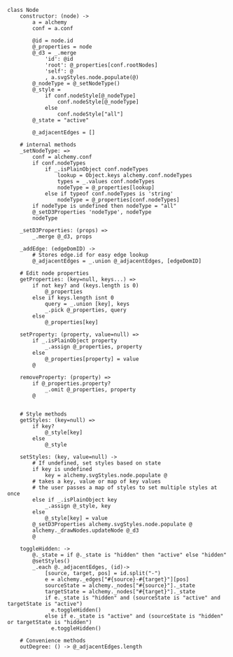     class Node
        constructor: (node) ->
            a = alchemy
            conf = a.conf

            @id = node.id
            @_properties = node
            @_d3 = _.merge
                'id': @id
                'root': @_properties[conf.rootNodes]
                'self': @
                , a.svgStyles.node.populate(@)
            @_nodeType = @_setNodeType()
            @_style =
                if conf.nodeStyle[@_nodeType]
                    conf.nodeStyle[@_nodeType]
                else
                    conf.nodeStyle["all"]
            @_state = "active"

            @_adjacentEdges = []

        # internal methods
        _setNodeType: =>
            conf = alchemy.conf
            if conf.nodeTypes
                if _.isPlainObject conf.nodeTypes
                    lookup = Object.keys alchemy.conf.nodeTypes
                    types = _.values conf.nodeTypes
                    nodeType = @_properties[lookup]
                else if typeof conf.nodeTypes is 'string'
                    nodeType = @_properties[conf.nodeTypes]
            if nodeType is undefined then nodeType = "all"
            @_setD3Properties 'nodeType', nodeType
            nodeType

        _setD3Properties: (props) =>
            _.merge @_d3, props

        _addEdge: (edgeDomID) ->
            # Stores edge.id for easy edge lookup
            @_adjacentEdges = _.union @_adjacentEdges, [edgeDomID]

        # Edit node properties
        getProperties: (key=null, keys...) =>
            if not key? and (keys.length is 0)
                @_properties
            else if keys.length isnt 0
                query = _.union [key], keys
                _.pick @_properties, query
            else
                @_properties[key]

        setProperty: (property, value=null) =>
            if _.isPlainObject property
                _.assign @_properties, property
            else
                @_properties[property] = value
            @

        removeProperty: (property) =>
            if @_properties.property?
                _.omit @_properties, property
            @


        # Style methods
        getStyles: (key=null) =>
            if key?
                @_style[key]
            else
                @_style

        setStyles: (key, value=null) ->
            # If undefined, set styles based on state
            if key is undefined
                key = alchemy.svgStyles.node.populate @
            # takes a key, value or map of key values
            # the user passes a map of styles to set multiple styles at once
            else if _.isPlainObject key
                _.assign @_style, key
            else
                @_style[key] = value
            @_setD3Properties alchemy.svgStyles.node.populate @
            alchemy._drawNodes.updateNode @_d3
            @

        toggleHidden: ->
            @._state = if @._state is "hidden" then "active" else "hidden"
            @setStyles()
            _.each @._adjacentEdges, (id)->
                [source, target, pos] = id.split("-")
                e = alchemy._edges["#{source}-#{target}"][pos]
                sourceState = alchemy._nodes["#{source}"]._state
                targetState = alchemy._nodes["#{target}"]._state
                if e._state is "hidden" and (sourceState is "active" and targetState is "active")
                  e.toggleHidden()
                else if e._state is "active" and (sourceState is "hidden" or targetState is "hidden")
                  e.toggleHidden()

        # Convenience methods
        outDegree: () -> @_adjacentEdges.length
